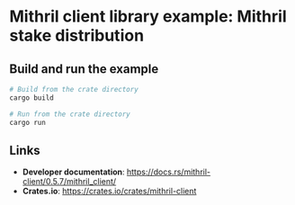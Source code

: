 # Mithril client library example: Mithril stake distribution

## Build and run the example

```bash
# Build from the crate directory
cargo build

# Run from the crate directory
cargo run
```

## Links
- **Developer documentation**: https://docs.rs/mithril-client/0.5.7/mithril_client/
- **Crates.io**: https://crates.io/crates/mithril-client